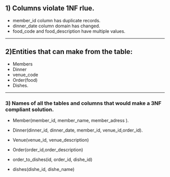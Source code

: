 ## 1) Columns violate 1NF rlue.
* member_id column has duplicate records.
* dinner_date column domain has changed.
* food_code and food_description have multiple values.
***
## 2)Entities that can make from the table:

- Members
- Dinner
- venue_code
- Order(food)
- Dishes.

***
### 3) Names of  all the tables and columns that would make a 3NF compliant solution.

* Member(member_id, member_name, member_adress ).

* Dinner(dinner_id, dinner_date, member_id, venue_id,order_id).
* Venue(venue_id, venue_description)
* Order(order_id,order_description)
* order_to_dishes(id, order_id, dishe_id)
* dishes(dishe_id, dishe_name)